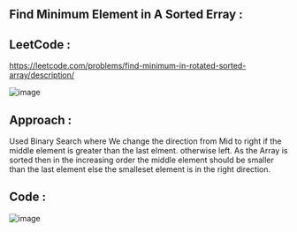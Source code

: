 ## Find Minimum Element in A Sorted Erray :
## LeetCode : 

https://leetcode.com/problems/find-minimum-in-rotated-sorted-array/description/

![image](https://github.com/user-attachments/assets/7d7f8a14-09ac-4a18-badd-6e9845e73f90)


## Approach : 
Used Binary Search where We change the direction from Mid to right if the middle element is greater than the last elment. otherwise left.
As the Array is sorted then in the increasing order the middle element should be smaller than the last element else the smalleset element is in the right direction.

## Code :

![image](https://github.com/user-attachments/assets/27e2c907-2c7f-4ce9-afe8-9f2156a840c5)


